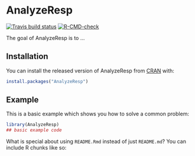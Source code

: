 
<!-- README.md is generated from README.Rmd. Please edit that file -->

# AnalyzeResp

<!-- badges: start -->

[![Travis build
status](https://travis-ci.com/kraskura/AnalyzeResp.svg?branch=master)](https://travis-ci.com/kraskura/AnalyzeResp)
[![R-CMD-check](https://github.com/kraskura/AnalyzeResp/workflows/R-CMD-check/badge.svg)](https://github.com/kraskura/AnalyzeResp/actions)
<!-- badges: end -->

The goal of AnalyzeResp is to …

## Installation

You can install the released version of AnalyzeResp from
[CRAN](https://CRAN.R-project.org) with:

``` r
install.packages("AnalyzeResp")
```

## Example

This is a basic example which shows you how to solve a common problem:

``` r
library(AnalyzeResp)
## basic example code
```

What is special about using `README.Rmd` instead of just `README.md`?
You can include R chunks like so:
